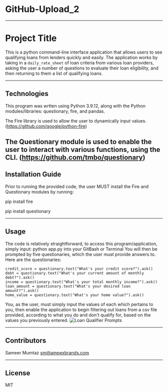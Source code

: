 # GitHub-Upload_2

---

# Project Title

This is a python command-line interface application that allows users to see qualifying loans from lenders quickly and easily. The application works by taking in a `daily_rate_sheet` of loan criteria from various loan providers, asking the user a number of questions to evaluate their loan eligibility, and then returning to them a list of qualifying loans.

---

## Technologies

This program was wrtten using Python 3.9.12, along with the Python modules/libraries: questionary, fire, and pandas. 

The Fire library is used to allow the user to dynamically input values. 
(https://github.com/google/python-fire)

The Questionary module is used to enable the user to interact with various functions, using the CLI.
(https://github.com/tmbo/questionary)
---

## Installation Guide

Prior to running the provided code, the user MUST install the Fire and Questionary modules by running:

pip install fire

pip install questionary

---

## Usage

The code is relatively straightforward, to access this program/application, simply input: python app.py into your GitBash or Terminal
You will then be prompted by five questionaries, which the user must provide answers to. Here are the questionaries:
    
    credit_score = questionary.text("What's your credit score?").ask()
    debt = questionary.text("What's your current amount of monthly debt?").ask()
    income = questionary.text("What's your total monthly income?").ask()
    loan_amount = questionary.text("What's your desired loan amount?").ask()
    home_value = questionary.text("What's your home value?").ask()
You, as the user, must simply input the values of each which pertains to you, then enable the application to begin filtering out loans from a csv file provided, according to what you do and don't qualify for, based on the values you previously entered.
![Loan Qualifier Prompts](Images/loan_qalifier.png)

---

## Contributors

Sameer Mumtaz
sm@ampexbrands.com

---

## License

MIT
